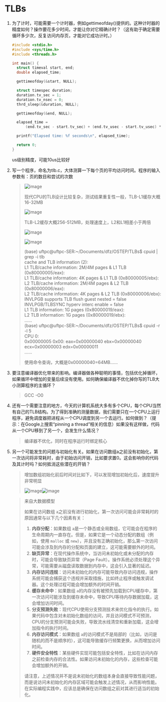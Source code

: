 # TLBs

1. 为了计时，可能需要一个计时器，例如gettimeofday()提供的。这种计时器的精度如何？操作要花多少时间，才能让你对它精确计时？（这有助于确定需要循环多少次，反复访问内存页，才能对它成功计时。）

    ```cpp
    #include <stdio.h>
    #include <sys/time.h>
    #include <threads.h>

    int main() {
      struct timeval start, end;
      double elapsed_time;

      gettimeofday(&start, NULL);

      struct timespec duration;
      duration.tv_sec = 1;
      duration.tv_nsec = 0;
      thrd_sleep(&duration, NULL);

      gettimeofday(&end, NULL);

      elapsed_time =
          (end.tv_sec - start.tv_sec) + (end.tv_usec - start.tv_usec) * 1e-6;

      printf("Elapsed time: %f seconds\n", elapsed_time);

      return 0;
    }
    ```

    us级别精度，可能10us比较好
2. 写一个程序，命名为tlb.c，大体测算一下每个页的平均访问时间。程序的输入参数有：页的数目和尝试的次数

    > ​![image](assets/image-20240819195638-s5bjiir.png)​
    >
    > 现代CPU的TLB设计比较复杂，测试结果重复性一般，TLB-L1缓存大概16-32MB
    >
    > ​![image](assets/image-20240819200722-clp0nkr.png)​
    >
    > TLB-L2缓存大概256-512MB，处理速度上，L2和L1相差小于两倍
    >
    > ​![image](assets/image-20240819201101-5ambjit.png)​
    >
    > ​![image](assets/image-20240819201101-5ambjit.png)​
    >
    > (base) uftpc@uftpc-SER:~/Documents/dfz/OSTEP/TLBs$ cpuid | grep -i tlb  
    >    cache and TLB information (2):  
    >    L1 TLB/cache information: 2M/4M pages & L1 TLB (0x80000005/eax):  
    >    L1 TLB/cache information: 4K pages & L1 TLB (0x80000005/ebx):  
    >    L2 TLB/cache information: 2M/4M pages & L2 TLB (0x80000006/eax):  
    >    L2 TLB/cache information: 4K pages & L2 TLB (0x80000006/ebx):  
    >       INVLPGB supports TLB flush guest nested  = false  
    >       INVLPGB/TLBSYNC hyperv interc enable    = false  
    >    L1 TLB information: 1G pages (0x80000019/eax):  
    >    L2 TLB information: 1G pages (0x80000019/ebx):  
    > ……  
    > (base) uftpc@uftpc-SER:~/Documents/dfz/OSTEP/TLBs$ cpuid -r -l 5  
    > CPU 0:  
    >    0x00000005 0x00: eax=0x00000040 ebx=0x00000040 ecx=0x00000003 edx=0x00000011  
    > ……
    >
    > 使用命令查询，大概是0x00000040=64MB……
    >

5. 要注意编译器优化带来的影响。编译器做各种聪明的事情，包括优化掉循环，如果循环中增加的变量后续没有使用。如何确保编译器不优化掉你写的TLB大小测算程序的主循环？

    > GCC -O0
    >

6. 还有一个需要注意的地方，今天的计算机系统大多有多个CPU，每个CPU当然有自己的TLB结构。为了得到准确的测量数据，我们需要只在一个CPU上运行程序，避免调度器把进程从一个CPU调度到另一个去运行。如何做到？（提示：在Google上搜索“pinning a thread”相关的信息）如果没有这样做，代码从一个CPU移到了另一个，会发生什么情况？

    > 编译器不优化，同时在程序运行时绑定核心
    >

7. 另一个可能发生的问题与初始化有关。如果在访问数组a之前没有初始化，第一次访问将非常耗时，由于初始访问开销，比如要求置0。这会影响你的代码及其计时吗？如何抵消这些潜在的开销？

    > 增加数组初始化前后时间对比如下，可以发现增加初始化后，速度提升非常明显
    >
    > ​![image](assets/image-20240820095121-gz6846e.png)​![image](assets/image-20240820094923-20bi7vl.png)​
    >

    > 来自大数据模型
    >
    > 如果在访问数组 `a`​ 之前没有进行初始化，第一次访问可能会非常耗时的原因通常与以下几个因素有关：
    >
    > 1. **内存分配**：如果数组 `a`​ 是一个静态或全局数组，它可能会在程序的生命周期内一直存在。但是，如果它是一个动态分配的数组（例如，使用 `malloc`​ 或 `new`​），并且没有正确初始化，那么第一次访问可能会涉及到内存的分配和页面的建立，这可能需要额外的时间。
    > 2. **缺页异常**：在现代操作系统中，当访问未初始化或未分配的内存时，可能会导致缺页异常（Page Fault）。操作系统必须处理这个异常，可能需要从磁盘读取数据到内存中，这会引入显著的延迟。
    > 3. **内存访问违规**：访问未初始化的内存可能导致内存访问违规，操作系统可能会捕获这个违规并采取措施，比如终止程序或触发调试器。这个处理过程可能会增加额外的时间开销。
    > 4. **缓存未命中**：如果数组 `a`​ 的内存没有被预先加载到CPU缓存中，第一次访问可能涉及到缓存未命中，导致CPU等待内存数据加载，这会增加访问时间。
    > 5. **分支预测失败**：现代CPU使用分支预测技术来优化指令的执行。如果代码中包含对未初始化数组的访问，并且访问模式不可预测，CPU的分支预测可能会失败，导致流水线清空和重新加载，这会增加指令的执行时间。
    > 6. **内存访问模式**：如果数组 `a`​ 的访问模式不是局部的（比如，访问是随机的而不是顺序的），这可能导致缓存行频繁更换，从而增加访问时间。
    > 7. **硬件安全特性**：某些硬件实现可能包括安全特性，比如在访问内存之前检查内存的合法性。如果访问未初始化的内存，这些检查可能会增加额外的开销。
    >
    > 请注意，上述情况并不是说未初始化的数组本身会直接导致性能问题，而是说访问未初始化的内存区域可能会触发上述情况，从而影响性能。在实际编程实践中，应该总是确保在访问数组之前对其进行适当的初始化。
    >

    ‍
